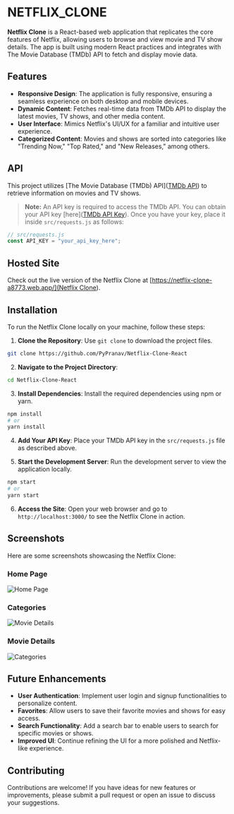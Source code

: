 # NETFLIX_CLONE

**Netflix Clone** is a React-based web application that replicates the core features of Netflix, allowing users to browse and view movie and TV show details. The app is built using modern React practices and integrates with The Movie Database (TMDb) API to fetch and display movie data.

## Features

- **Responsive Design**: The application is fully responsive, ensuring a seamless experience on both desktop and mobile devices.
- **Dynamic Content**: Fetches real-time data from TMDb API to display the latest movies, TV shows, and other media content.
- **User Interface**: Mimics Netflix's UI/UX for a familiar and intuitive user experience.
- **Categorized Content**: Movies and shows are sorted into categories like "Trending Now," "Top Rated," and "New Releases," among others.

## API

This project utilizes [The Movie Database (TMDb) API](<a href="https://www.themoviedb.org/documentation/api" target="_blank">TMDb API</a>) to retrieve information on movies and TV shows.

> **Note:** An API key is required to access the TMDb API. You can obtain your API key [here](<a href="https://www.themoviedb.org/documentation/api" target="_blank">TMDb API Key</a>). Once you have your key, place it inside `src/requests.js` as follows:

```javascript
// src/requests.js
const API_KEY = "your_api_key_here";
```

## Hosted Site

Check out the live version of the Netflix Clone at [https://netflix-clone-a8773.web.app/](<a href="https://netflix-clone-a8773.web.app/" target="_blank">Netflix Clone</a>).

## Installation

To run the Netflix Clone locally on your machine, follow these steps:

1. **Clone the Repository**: Use `git clone` to download the project files.

```bash
git clone https://github.com/PyPranav/Netflix-Clone-React
```

2. **Navigate to the Project Directory**:

```bash
cd Netflix-Clone-React
```

3. **Install Dependencies**: Install the required dependencies using npm or yarn.

```bash
npm install
# or
yarn install
```

4. **Add Your API Key**: Place your TMDb API key in the `src/requests.js` file as described above.

5. **Start the Development Server**: Run the development server to view the application locally.

```bash
npm start
# or
yarn start
```

6. **Access the Site**: Open your web browser and go to `http://localhost:3000/` to see the Netflix Clone in action.

## Screenshots

Here are some screenshots showcasing the Netflix Clone:

### Home Page
![Home Page](https://lh3.googleusercontent.com/pw/AL9nZEVusPcbexQp_749pgyQVBIIbG2-suyPD6VtbfQjEygrVvaxeodQVaLjx61sCHhJXGVRzyZyDxRQsnXpodm0N4BX-CqR8UT-Vazz6vugXnbvu5LasOjLVkOPmj4mcVl0Azu1g_tb4Hz7H31WVC5j3hta=w1890-h938-no?authuser=0)

### Categories
![Movie Details](https://lh3.googleusercontent.com/pw/AL9nZEW81fhQ-e8rKN-J28S5IFRTxnDSAO_FiQnAxjfGIrwqbti-qQPOcnG30zhUsFbBqA9MMA8jXmP3EkTHFySg02JpplsnyPADoDBOOAdUt8hg1mm9AR3aSQ6iGb36pnKgNDLysNdHglB8sNp7JUglwS30=w1891-h932-no?authuser=0)

### Movie Details
![Categories](https://lh3.googleusercontent.com/pw/AL9nZEVz2yt4rzPi-WTAmBHeGfEa0Am9Et77qTHwDGrqVaPdCjB4kExtymdzzm5aAvdgFikBhOdQEFrnZ56gWQRuIMw5B0ZHEigOyYfOn2XwIrNY_mycFblvOoid-KDZTni9k1geaL4R02hup5TzsUDNfIV2=w1896-h927-no?authuser=0)

## Future Enhancements

- **User Authentication**: Implement user login and signup functionalities to personalize content.
- **Favorites**: Allow users to save their favorite movies and shows for easy access.
- **Search Functionality**: Add a search bar to enable users to search for specific movies or shows.
- **Improved UI**: Continue refining the UI for a more polished and Netflix-like experience.

## Contributing

Contributions are welcome! If you have ideas for new features or improvements, please submit a pull request or open an issue to discuss your suggestions.
